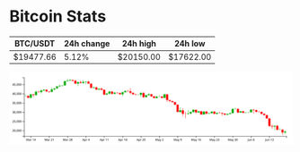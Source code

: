 # Bitcoin Stats

BTC/USDT|24h change|24h high|24h low|
|---|---|---|---|
|$19477.66|5.12%|$20150.00|$17622.00|

<img src="./chart.svg">
